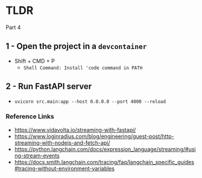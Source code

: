 # TLDR
Part 4

## 1 - Open the project in a `devcontainer`
- Shift + CMD + P
    - `Shell Command: Install 'code command in PATH`

## 2 - Run FastAPI server
- `uvicorn src.main:app --host 0.0.0.0 --port 4000 --reload`

### Reference Links
- https://www.vidavolta.io/streaming-with-fastapi/
- https://www.loginradius.com/blog/engineering/guest-post/http-streaming-with-nodejs-and-fetch-api/
- https://python.langchain.com/docs/expression_language/streaming/#using-stream-events
- https://docs.smith.langchain.com/tracing/faq/langchain_specific_guides#tracing-without-environment-variables